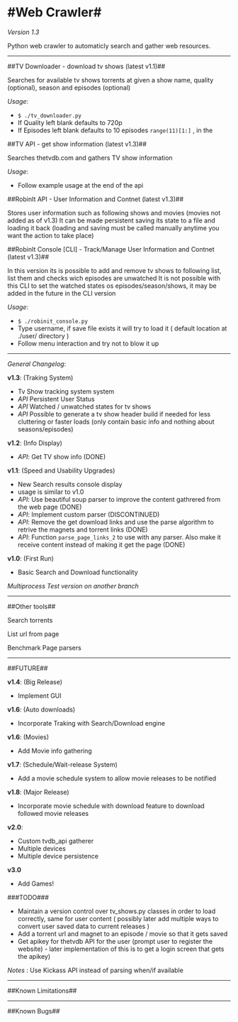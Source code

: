#Web Crawler#
================================

*Version 1.3*

Python web crawler to automaticly search and gather web resources.

--------------------------------

##TV Downloader - download tv shows (latest v1.1)##

Searches for available tv shows torrents at given a show name, quality (optional), season and episodes (optional)

*Usage*:

- `$ ./tv_downloader.py`
- If Quality left blank defaults to 720p
- If Episodes left blank defaults to 10 episodes `range(11)[1:]` , in the

##TV API - get show information (latest v1.3)##

Searches thetvdb.com and gathers TV show information

*Usage*:

- Follow example usage at the end of the api

##RobinIt API - User Information and Contnet (latest v1.3)##

Stores user information such as following shows and movies (movies not added as of v1.3)
It can be made persistent saving its state to a file and loading it back (loading and saving must be called manually anytime you want the action to take place)

##RobinIt Console [CLI] - Track/Manage User Information and Contnet (latest v1.3)##

In this version its is possible to add and remove tv shows to following list, list them and checks wich episodes are unwatched
It is not possible with this CLI to set the watched states os episodes/season/shows, it may be added in the future in the CLI version

*Usage*:

- `$ ./robinit_console.py`
- Type username, if save file exists it will try to load it ( default location at ./user/ directory )
- Follow menu interaction and try not to blow it up

---------------------

*General Changelog*:

**v1.3**: (Traking System)

- Tv Show tracking system system
- *API* Persistent User Status
- *API* Watched / unwatched states for tv shows
- *API* Possible to generate a tv show header build if needed for less cluttering or faster loads (only contain basic info and nothing about seasons/episodes) 

**v1.2**: (Info Display)

- *API*: Get TV show info (DONE)

**v1.1**: (Speed and Usability Upgrades)

- New Search results console display
- usage is similar to v1.0
- *API*: Use beautiful soup parser to improve the content gathrered from the web page (DONE)
- *API*: Implement custom parser (DISCONTINUED)
- *API*: Remove the get download links and use the parse algorithm to retrive the magnets and torrent links (DONE)
- *API*: Function `parse_page_links_2` to use with any parser. Also make it receive content instead of making it get the page (DONE)

**v1.0**: (First Run)

- Basic Search and Download functionality


*Multiprocess Test version on another branch*

--------------------------------

##Other tools##

Search torrents

List url from page

Benchmark Page parsers

--------------------------------

##FUTURE##

**v1.4**: (Big Release)

- Implement GUI

**v1.6**: (Auto downloads)

- Incorporate Traking with Search/Download engine

**v1.6**: (Movies)

- Add Movie info gathering

**v1.7**: (Schedule/Wait-release System)

- Add a movie schedule system to allow movie releases to be notified

**v1.8**: (Major Release)

- Incorporate movie schedule with download feature to download followed movie releases

**v2.0**:

- Custom tvdb_api gatherer
- Multiple devices
- Multiple device persistence

**v3.0**

- Add Games!

###TODO###

- Maintain a version control over tv_shows.py classes in order to load correctly, same for user content ( possibly later add multiple ways to convert user saved data to current releases )
- Add a torrent url and magnet to an episode / movie so that it gets saved
- Get apikey for thetvdb API for the user (prompt user to register the website) - later implementation of this is to get a login screen that gets the apikey)

*Notes* : Use Kickass API instead of parsing when/if available

--------------------------------

##Known Limitations##

--------------------------------
##Known Bugs##
